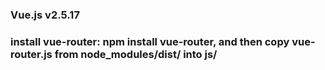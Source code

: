 ### Vue.js v2.5.17
### install vue-router: npm install vue-router, and then copy vue-router.js from node_modules/dist/ into js/ 
